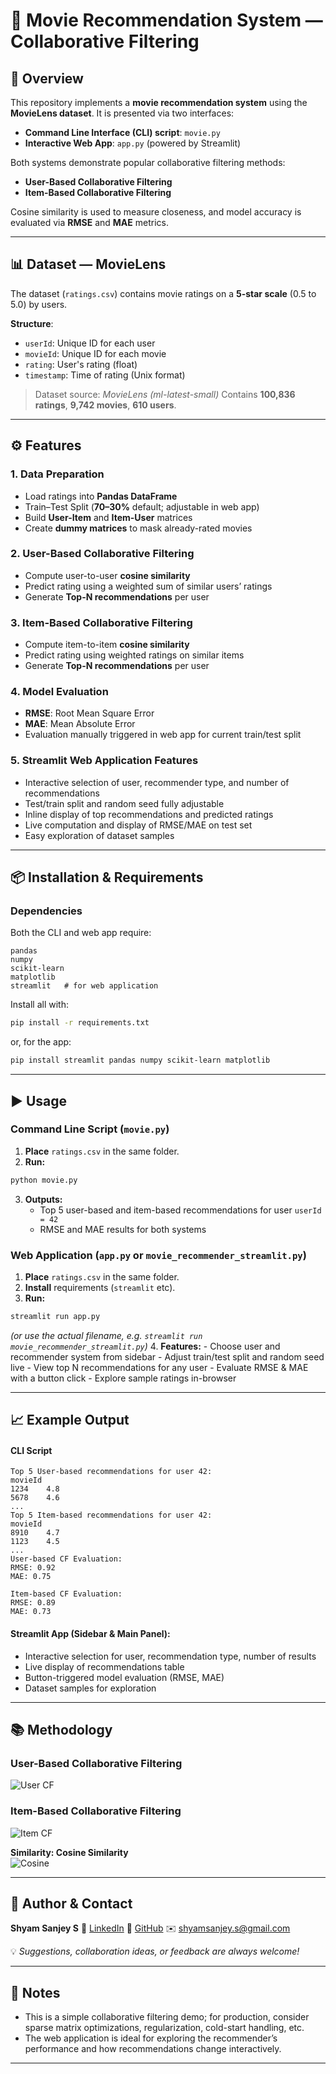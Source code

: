 
# 🎥 Movie Recommendation System — Collaborative Filtering

## 📌 Overview

This repository implements a **movie recommendation system** using the **MovieLens dataset**.
It is presented via two interfaces:

- **Command Line Interface (CLI) script**: `movie.py`
- **Interactive Web App**: `app.py` (powered by Streamlit)

Both systems demonstrate popular collaborative filtering methods:

- **User-Based Collaborative Filtering**
- **Item-Based Collaborative Filtering**

Cosine similarity is used to measure closeness, and model accuracy is evaluated via **RMSE** and **MAE** metrics.

***

## 📊 Dataset — MovieLens

The dataset (`ratings.csv`) contains movie ratings on a **5-star scale** (0.5 to 5.0) by users.

**Structure**:

- `userId`: Unique ID for each user
- `movieId`: Unique ID for each movie
- `rating`: User's rating (float)
- `timestamp`: Time of rating (Unix format)

> Dataset source: *MovieLens (ml-latest-small)*
> Contains **100,836 ratings**, **9,742 movies**, **610 users**.

***

## ⚙️ Features

### 1. Data Preparation

- Load ratings into **Pandas DataFrame**
- Train–Test Split (**70–30%** default; adjustable in web app)
- Build **User-Item** and **Item-User** matrices
- Create **dummy matrices** to mask already-rated movies


### 2. User-Based Collaborative Filtering

- Compute user-to-user **cosine similarity**
- Predict rating using a weighted sum of similar users’ ratings
- Generate **Top-N recommendations** per user


### 3. Item-Based Collaborative Filtering

- Compute item-to-item **cosine similarity**
- Predict rating using weighted ratings on similar items
- Generate **Top-N recommendations** per user


### 4. Model Evaluation

- **RMSE**: Root Mean Square Error
- **MAE**: Mean Absolute Error
- Evaluation manually triggered in web app for current train/test split


### 5. **Streamlit Web Application Features**

- Interactive selection of user, recommender type, and number of recommendations
- Test/train split and random seed fully adjustable
- Inline display of top recommendations and predicted ratings
- Live computation and display of RMSE/MAE on test set
- Easy exploration of dataset samples

***

## 📦 Installation \& Requirements

### Dependencies

Both the CLI and web app require:

```
pandas
numpy
scikit-learn
matplotlib
streamlit   # for web application
```

Install all with:

```bash
pip install -r requirements.txt
```

or, for the app:

```bash
pip install streamlit pandas numpy scikit-learn matplotlib
```


***

## ▶️ Usage

### Command Line Script (`movie.py`)

1. **Place** `ratings.csv` in the same folder.
2. **Run:**

```bash
python movie.py
```

3. **Outputs:**
    - Top 5 user-based and item-based recommendations for user `userId = 42`
    - RMSE and MAE results for both systems

### Web Application (`app.py` or `movie_recommender_streamlit.py`)

1. **Place** `ratings.csv` in the same folder.
2. **Install** requirements (`streamlit` etc).
3. **Run:**

```bash
streamlit run app.py
```

*(or use the actual filename, e.g. `streamlit run movie_recommender_streamlit.py`)*
4. **Features:**
    - Choose user and recommender system from sidebar
    - Adjust train/test split and random seed live
    - View top N recommendations for any user
    - Evaluate RMSE \& MAE with a button click
    - Explore sample ratings in-browser

***

## 📈 Example Output

#### CLI Script

```
Top 5 User-based recommendations for user 42:
movieId
1234    4.8
5678    4.6
...
Top 5 Item-based recommendations for user 42:
movieId
8910    4.7
1123    4.5
...
User-based CF Evaluation:
RMSE: 0.92
MAE: 0.75

Item-based CF Evaluation:
RMSE: 0.89
MAE: 0.73
```


#### Streamlit App (Sidebar \& Main Panel):

- Interactive selection for user, recommendation type, number of results
- Live display of recommendations table
- Button-triggered model evaluation (RMSE, MAE)
- Dataset samples for exploration

***
## 📚 Methodology

### User-Based Collaborative Filtering
![User CF](https://latex.codecogs.com/png.image?\dpi{150}\fn_phv\color{Black}\hat{R}_{u,i}=\frac{\sum_{v\in%20similar(u)}sim(u,v)\cdot%20R_{v,i}}{\sum_{v\in%20similar(u)}|sim(u,v)|})

### Item-Based Collaborative Filtering
![Item CF](https://latex.codecogs.com/png.image?\dpi{150}\fn_phv\color{Black}\hat{R}_{u,i}=\frac{\sum_{j\in%20similar(i)}sim(i,j)\cdot%20R_{u,j}}{\sum_{j\in%20similar(i)}|sim(i,j)|})

**Similarity: Cosine Similarity**  
![Cosine](https://latex.codecogs.com/png.image?\dpi{150}\fn_phv\color{Black}sim(A,B)=\frac{A\cdot%20B}{||A||\cdot||B||})

***

## 👤 Author \& Contact

**Shyam Sanjey S**
🔗 [LinkedIn](https://www.linkedin.com/in/shyamsanjey2004)
🔗 [GitHub](https://github.com/ShyamSanjeyS)
✉️ [shyamsanjey.s@gmail.com](mailto:shyamsanjey.s@gmail.com)

💡 *Suggestions, collaboration ideas, or feedback are always welcome!*

***

## 📝 Notes

- This is a simple collaborative filtering demo; for production, consider sparse matrix optimizations, regularization, cold-start handling, etc.
- The web application is ideal for exploring the recommender’s performance and how recommendations change interactively.

***
